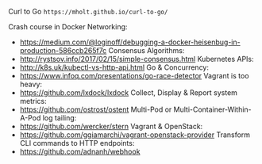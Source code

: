 Curl to Go
`https://mholt.github.io/curl-to-go/`

Crash course in Docker Networking:
  - https://medium.com/@loginoff/debugging-a-docker-heisenbug-in-production-586ccb265f7c
Consensus Algorithms:
  - http://rystsov.info/2017/02/15/simple-consensus.html
Kubernetes APIs:
  - http://k8s.uk/kubectl-vs-http-api.html
Go & Concurrency:
  - https://www.infoq.com/presentations/go-race-detector
Vagrant is too heavy:
  - https://github.com/lxdock/lxdock
Collect, Display & Report system metrics:
  - https://github.com/ostrost/ostent
Multi-Pod or Multi-Container-Within-A-Pod log tailing:
  - https://github.com/wercker/stern
Vagrant & OpenStack:
  - https://github.com/ggiamarchi/vagrant-openstack-provider
Transform CLI commands to HTTP endpoints:
  - https://github.com/adnanh/webhook
